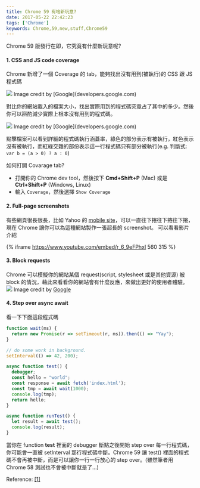 ```yaml
---
title: Chrome 59 有啥新玩意?
date: 2017-05-22 22:42:23
tags: ['Chrome']
keywords: Chrome,59,new,stuff,Chrome59
---
```


Chrome 59 版發行在即，它究竟有什麼新玩意呢?

#### 1. CSS and JS code coverage

Chrome 新增了一個 Coverage 的 tab，能夠找出沒有用到(被執行)的 CSS 跟 JS 程式碼

<img src=https://developers.google.com/web/updates/images/2017/04/coverage.png style="max-width: 700px;" />
Image credit by [Google](developers.google.com)

對比你的網站載入的檔案大小，找出實際用到的程式碼究竟占了其中的多少。然後你可以斟酌減少實際上根本沒有用到的程式碼。

<img src=https://developers.google.com/web/updates/images/2017/04/coverage-breakdown.png style="max-width: 700px;" />
Image credit by [Google](developers.google.com)

點擊檔案可以看到詳細的程式碼執行涵蓋率，綠色的部分表示有被執行，紅色表示沒有被執行，而紅綠交雜的部份表示這一行程式碼只有部分被執行(e.g. 判斷式: `var b = (a > 0) ? a : 0`)

如何打開 Covarage tab?
 - 打開你的 Chrome dev tool，然後按下 **Cmd+Shift+P** (Mac) 或是 **Ctrl+Shift+P** (Windows, Linux)
 - 輸入 `Coverage`，然後選擇 `Show Coverage`


#### 2. Full-page screenshots

有些網頁很長很長，比如 Yahoo 的 [mobile site](https://tw.mobi.yahoo.com)，可以一直往下捲往下捲往下捲，現在 Chrome 讓你可以為這種網站製作一張超長的 screenshot。
可以看看影片介紹

{% iframe https://www.youtube.com/embed/r_6_9eFPhxI 560 315 %}

#### 3. Block requests

Chrome 可以模擬你的網站某個 request(script, stylesheet 或是其他資源) 被 block 的情況，藉此來看看你的網站會有什麼反應，來做出更好的使用者體驗。
<img src=https://developers.google.com/web/updates/images/2017/04/block-request-url.png style="max-width: 700px;" />
Image credit by [Google](developers.google.com)

#### 4. Step over async await

看一下下面這段程式碼

```js
function wait(ms) {
  return new Promise(r => setTimeout(r, ms)).then(() => "Yay");
}

// do some work in background.
setInterval(() => 42, 200);

async function test() {
  debugger;
  const hello = "world";
  const response = await fetch('index.html');
  const tmp = await wait(1000);
  console.log(tmp);
  return hello;
}

async function runTest() {
  let result = await test();
  console.log(result);
}
```

當你在 function **test** 裡面的 debugger 斷點之後開始 step over 每一行程式碼，你可能會一直被 setInterval 那行程式碼中斷。Chrome 59 讓 test() 裡面的程式碼不會再被中斷，而是可以讓你一行一行放心的 step over。(雖然筆者用 Chrome 58 測試也不會被中斷就是了...)

Reference:
[[1]](https://developers.google.com/web/updates/2017/04/devtools-release-notes)